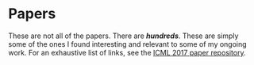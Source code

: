 # Papers

These are not all of the papers. There are *__hundreds__*. These are simply some of the ones I found interesting and relevant to some of my ongoing work. For an exhaustive list of links, see the [ICML 2017 paper repository](https://2017.icml.cc/Conferences/2017/Schedule?type=Poster).